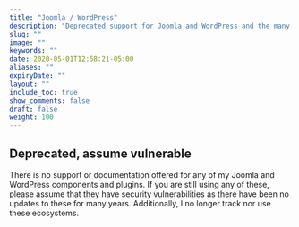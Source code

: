 ```yaml
---
title: "Joomla / WordPress"
description: "Deprecated support for Joomla and WordPress and the many components and plugins I developed for them."
slug: ""
image: ""
keywords: ""
date: 2020-05-01T12:58:21-05:00
aliases: ""
expiryDate: ""
layout: ""
include_toc: true
show_comments: false
draft: false
weight: 100
---
```


## Deprecated, assume vulnerable

There is no support or documentation offered for any of my Joomla and WordPress components and plugins. If you are still using any of these, please assume that they have security vulnerabilities as there have been no updates to these for many years. Additionally, I no longer track nor use these ecosystems.